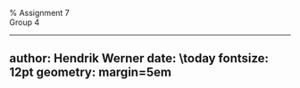 % Assignment 7\
	Group 4

---
author: Hendrik Werner
date: \today
fontsize: 12pt
geometry: margin=5em
---

